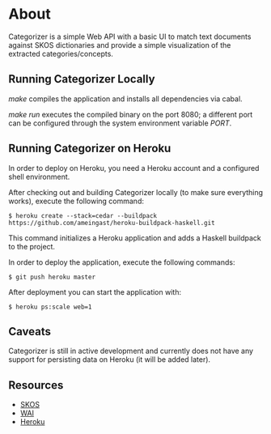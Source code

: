 # About

Categorizer is a simple Web API with a basic UI to match text documents
against SKOS dictionaries and provide a simple visualization of
the extracted categories/concepts.

## Running Categorizer Locally 
_make_ compiles the application and installs all dependencies
via cabal.

_make run_ executes the compiled binary on the port 8080; a different
port can be configured through the system environment variable _PORT_.

## Running Categorizer on Heroku
In order to deploy on Heroku, you need a Heroku account and a configured
shell environment. 

After checking out and building Categorizer locally (to make sure
everything works), execute the following command:

    $ heroku create --stack=cedar --buildpack https://github.com/ameingast/heroku-buildpack-haskell.git

This command initializes a Heroku application and adds a Haskell buildpack to
the project.

In order to deploy the application, execute the following commands: 

    $ git push heroku master

After deployment you can start the application with: 

    $ heroku ps:scale web=1

## Caveats
Categorizer is still in active development and currently does not have any
support for persisting data on Heroku (it will be added later).

## Resources
* [SKOS](http://www.w3.org/2004/02/skos/)
* [WAI](http://hackage.haskell.org/packages/archive/wai/latest/doc/html/Network-Wai.html)
* [Heroku](http://www.heroku.com)
